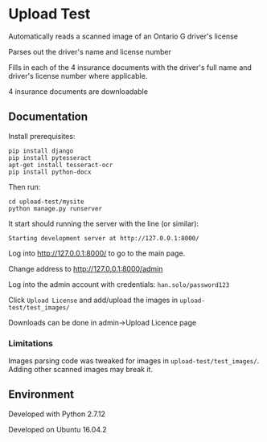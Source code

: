 # Upload Test
Automatically reads a scanned image of an Ontario G driver's license

Parses out the driver's name and license number

Fills in each of the 4 insurance documents with the driver's full name and driver's license number where applicable.

4 insurance documents are downloadable

## Documentation

Install prerequisites:

    pip install django
    pip install pytesseract
    apt-get install tesseract-ocr
    pip install python-docx

Then run:

    cd upload-test/mysite
    python manage.py runserver

It start should running the server with the line (or similar):

    Starting development server at http://127.0.0.1:8000/

Log into http://127.0.0.1:8000/ to go to the main page.

Change address to http://127.0.0.1:8000/admin

Log into the admin account with credentials: ``han.solo/password123``

Click ``Upload License`` and add/upload the images in ``upload-test/test_images/``

Downloads can be done in admin->Upload Licence page

### Limitations

Images parsing code was tweaked for images in ``upload-test/test_images/``.  Adding other scanned images may break it.

## Environment
Developed with Python 2.7.12

Developed on Ubuntu 16.04.2

